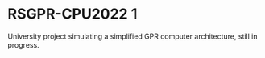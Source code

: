 # RSGPR-CPU2022 1
University project simulating a simplified GPR computer architecture, still in progress.
